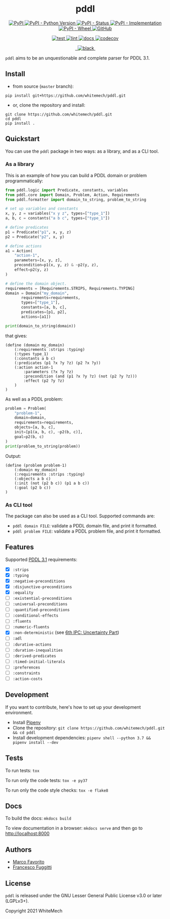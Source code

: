 <h1 align="center">
  <b>pddl</b>
</h1>

<p align="center">
  <a href="https://pypi.org/project/pddl">
    <img alt="PyPI" src="https://img.shields.io/pypi/v/pddl">
  </a>
  <a href="https://pypi.org/project/pddl">
    <img alt="PyPI - Python Version" src="https://img.shields.io/pypi/pyversions/pddl" />
  </a>
  <a href="">
    <img alt="PyPI - Status" src="https://img.shields.io/pypi/status/pddl" />
  </a>
  <a href="">
    <img alt="PyPI - Implementation" src="https://img.shields.io/pypi/implementation/pddl">
  </a>
  <a href="">
    <img alt="PyPI - Wheel" src="https://img.shields.io/pypi/wheel/pddl">
  </a>
  <a href="https://github.com/whitemech/pddl/blob/master/LICENSE">
    <img alt="GitHub" src="https://img.shields.io/github/license/whitemech/pddl">
  </a>
</p>
<p align="center">
  <a href="">
    <img alt="test" src="https://github.com/whitemech/pddl/workflows/test/badge.svg">
  </a>
  <a href="">
    <img alt="lint" src="https://github.com/whitemech/pddl/workflows/lint/badge.svg">
  </a>
  <a href="">
    <img alt="docs" src="https://github.com/whitemech/pddl/workflows/docs/badge.svg">
  </a>
  <a href="https://codecov.io/gh/whitemech/pddl">
    <img alt="codecov" src="https://codecov.io/gh/whitemech/pddl/branch/master/graph/badge.svg?token=FG3ATGP5P5">
  </a>
</p>
<p align="center">
  <a href="https://img.shields.io/badge/flake8-checked-blueviolet">
    <img alt="" src="https://img.shields.io/badge/flake8-checked-blueviolet">
  </a>
  <a href="https://img.shields.io/badge/mypy-checked-blue">
    <img alt="" src="https://img.shields.io/badge/mypy-checked-blue">
  </a>
  <a href="https://img.shields.io/badge/code%20style-black-black">
    <img alt="black" src="https://img.shields.io/badge/code%20style-black-black" />
  </a>
  <a href="https://www.mkdocs.org/">
    <img alt="" src="https://img.shields.io/badge/docs-mkdocs-9cf">
  </a>
</p>

`pddl` aims to be an unquestionable and complete parser for PDDL 3.1.

## Install

- from source (`master` branch):
```
pip install git+https://github.com/whitemech/pddl.git
```

- or, clone the repository and install:
```
git clone https://github.com/whitemech/pddl.git
cd pddl
pip install .
```
## Quickstart

You can use the `pddl` package in two ways: as a library, and as a CLI tool.

### As a library

This is an example of how you can build a PDDL domain or problem 
programmatically:
```python
from pddl.logic import Predicate, constants, variables
from pddl.core import Domain, Problem, Action, Requirements
from pddl.formatter import domain_to_string, problem_to_string

# set up variables and constants
x, y, z = variables("x y z", types=["type_1"])
a, b, c = constants("a b c", types=["type_1"])

# define predicates
p1 = Predicate("p1", x, y, z)
p2 = Predicate("p2", x, y)

# define actions
a1 = Action(
    "action-1",
    parameters=[x, y, z],
    precondition=p1(x, y, z) & ~p2(y, z),
    effect=p2(y, z)
)

# define the domain object.
requirements = [Requirements.STRIPS, Requirements.TYPING]
domain = Domain("my_domain",
       requirements=requirements,
       types=["type_1"],
       constants=[a, b, c],
       predicates=[p1, p2],
       actions=[a1])

print(domain_to_string(domain))
```

that gives:
```output
(define (domain my_domain)
    (:requirements :strips :typing)
    (:types type_1)
    (:constants a b c)
    (:predicates (p1 ?x ?y ?z) (p2 ?x ?y))
    (:action action-1
        :parameters (?x ?y ?z)
        :precondition (and (p1 ?x ?y ?z) (not (p2 ?y ?z)))
        :effect (p2 ?y ?z)
    )
)
```

As well as a PDDL problem:
```python
problem = Problem(
    "problem-1",
    domain=domain,
    requirements=requirements,
    objects=[a, b, c],
    init=[p1(a, b, c), ~p2(b, c)],
    goal=p2(b, c)
)
print(problem_to_string(problem))
```

Output:
```output
(define (problem problem-1)
    (:domain my_domain)
    (:requirements :strips :typing)
    (:objects a b c)
    (:init (not (p2 b c)) (p1 a b c))
    (:goal (p2 b c))
)
```

### As CLI tool

The package can also be used as a CLI tool.
Supported commands are:
- `pddl domain FILE`: validate a PDDL domain file, and print it formatted.
- `pddl problem FILE`: validate a PDDL problem file, and print it formatted.

## Features

Supported [PDDL 3.1](https://helios.hud.ac.uk/scommv/IPC-14/repository/kovacs-pddl-3.1-2011.pdf) 
requirements:  

- [x] `:strips`  
- [x] `:typing`  
- [x] `:negative-preconditions`  
- [x] `:disjunctive-preconditions`  
- [x] `:equality`  
- [ ] `:existential-preconditions`  
- [ ] `:universal-preconditions`  
- [ ] `:quantified-preconditions`  
- [ ] `:conditional-effects`  
- [ ] `:fluents`  
- [ ] `:numeric-fluents`  
- [x] `:non-deterministic` (see [6th IPC: Uncertainty Part](http://citeseerx.ist.psu.edu/viewdoc/download?doi=10.1.1.163.7140&rep=rep1&type=pdf))  
- [ ] `:adl`  
- [ ] `:durative-actions`  
- [ ] `:duration-inequalities`  
- [ ] `:derived-predicates`  
- [ ] `:timed-initial-literals`  
- [ ] `:preferences`  
- [ ] `:constraints`  
- [ ] `:action-costs`  

## Development

If you want to contribute, here's how to set up your development environment.

- Install [Pipenv](https://pipenv-fork.readthedocs.io/en/latest/)
- Clone the repository: `git clone https://github.com/whitemech/pddl.git && cd pddl`
- Install development dependencies: `pipenv shell --python 3.7 && pipenv install --dev`

## Tests

To run tests: `tox`

To run only the code tests: `tox -e py37`

To run only the code style checks: `tox -e flake8`

## Docs

To build the docs: `mkdocs build`

To view documentation in a browser: `mkdocs serve`
and then go to [http://localhost:8000](http://localhost:8000)

## Authors

- [Marco Favorito](https://marcofavorito.github.io/)
- [Francesco Fuggitti](https://francescofuggitti.github.io/)

## License

`pddl` is released under the GNU Lesser General Public License v3.0 or later (LGPLv3+).

Copyright 2021 WhiteMech
